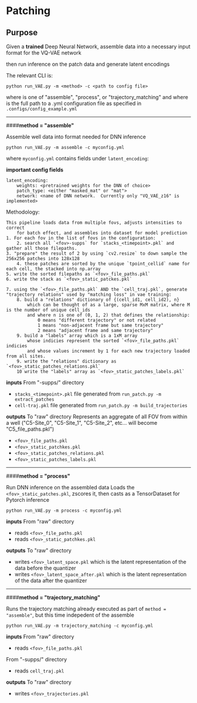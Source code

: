 # Patching

## Purpose

Given a **trained** Deep Neural Network, assemble data into a necessary input format for the VQ-VAE network

then run inference on the patch data and generate latent encodings

The relevant CLI is:
```text
python run_VAE.py -m <method> -c <path to config file>
```

where <method> is one of "assemble", "process", or "trajectory_matching" and 
where <path to config file> is the full path to a .yml configuration file as specified in `.configs/config_example.yml`

--------------------------------------------
####**method = "assemble"**

Assemble well data into format needed for DNN inference

```text
python run_VAE.py -m assemble -c myconfig.yml
```

where `myconfig.yml` contains fields under `latent_encoding`:

**important config fields**
```text
latent_encoding:
    weights: <pretrained weights for the DNN of choice>
    patch_type: <either "masked_mat" or "mat">
    network: <name of DNN network.  Currently only "VQ_VAE_z16" is implemented>

```

Methodology:
```text
This pipeline loads data from multiple fovs, adjusts intensities to correct
    for batch effect, and assembles into dataset for model prediction
1. For each fov in the list of fovs in the configuration:
    2. search all `<fov>-supps` for `stacks_<timepoint>.pkl` and gather all those filepaths.
3. "prepare" the result of 2 by using `cv2.resize` to down sample the 256x256 patches into 128x128
    4. these patches are sorted by the unique `tpoint_cellid` name for each cell, the stacked into np.array
5. write the sorted filepaths as `<fov>_file_paths.pkl`
6. write the stack as `<fov>_static_patckes.pkl`

7. using the `<fov>_file_paths.pkl` AND the `cell_traj.pkl`, generate "trajectory relations" used by "matching loss" in vae training:
    8. build a "relations" dictionary of {(cell_id1, cell_id2), n} 
        which can be thought of as a large, sparse MxM matrix, where M is the number of unique cell_ids
        and where n is one of (0, 1, 2) that defines the relationship:
            0 means "different trajectory" or not related
            1 means "non-adjacent frame but same trajectory"
            2 means "adjacent frame and same trajectory"
    9. build a "labels" array which is a 1xM array 
        whose indicies represent the sorted `<fov>_file_paths.pkl` indicies
        and whose values increment by 1 for each new trajectory loaded from all sites.
    9. write the "relations" dictionary as `<fov>_static_patches_relations.pkl`
    10 write the "labels" array as `<fov>_static_patches_labels.pkl`
```

**inputs**
From "<fov>-supps/<fov>" directory
- `stacks_<timepoint>.pkl` file generated from `run_patch.py -m extract_patches`
- `cell-traj.pkl` file generated from `run_patch.py -m build_trajectories`

**outputs**
To "raw" directory
Represents an aggregate of all FOV from within a well ("C5-Site_0", "C5-Site_1", "C5-Site_2", etc... will become "C5_file_paths.pkl")
- `<fov>_file_paths.pkl`
- `<fov>_static_patchkes.pkl`
- `<fov>_static_patches_relations.pkl`
- `<fov>_static_patches_labels.pkl`

-------------------------------------------
####**method = "process"**

Run DNN inference on the assembled data
Loads the `<fov>_static_patches.pkl`, zscores it, then casts as a TensorDataset for Pytorch inference


```text
python run_VAE.py -m process -c myconfig.yml
```

**inputs**
From "raw" directory
- reads `<fov>_file_paths.pkl`
- reads `<fov>_static_patchkes.pkl`

**outputs**
To "raw" directory
- writes `<fov>_latent_space.pkl`
    which is the latent representation of the data before the quantizer
- writes `<fov>_latent_space_after.pkl`
    which is the latent representation of the data after the quantizer


-------------------------------------------
####**method = "trajectory_matching"**

Runs the trajectory matching already executed as part of `method = "assemble"`, but this time indepedent of the assemble

```text
python run_VAE.py -m trajectory_matching -c myconfig.yml
```

**inputs**
From "raw" directory
- reads `<fov>_file_paths.pkl`

From "<fov>-supps/<fov>" directory
- reads `cell_traj.pkl`

**outputs**
To "raw" directory
- writes `<fov>_trajectories.pkl`


